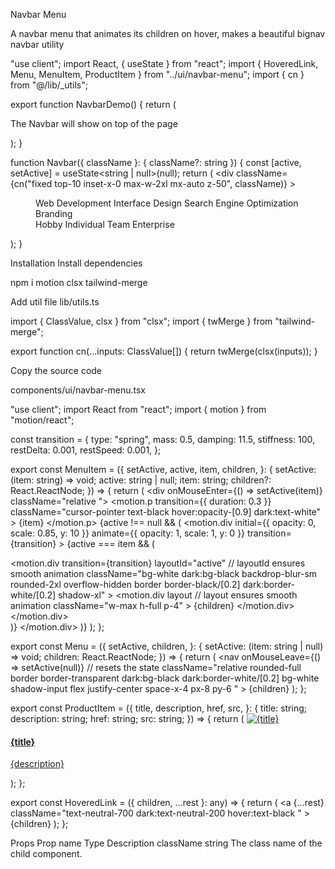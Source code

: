 Navbar Menu

A navbar menu that animates its children on hover, makes a beautiful bignav
navbar
utility

"use client";
import React, { useState } from "react";
import { HoveredLink, Menu, MenuItem, ProductItem } from "../ui/navbar-menu";
import { cn } from "@/lib/_utils";

 
export function NavbarDemo() {
  return (
    <div className="relative w-full flex items-center justify-center">
      <Navbar className="top-2" />
      <p className="text-black dark:text-white">
        The Navbar will show on top of the page
      </p>
    </div>
  );
}
 
function Navbar({ className }: { className?: string }) {
  const [active, setActive] = useState<string | null>(null);
  return (
    <div
      className={cn("fixed top-10 inset-x-0 max-w-2xl mx-auto z-50", className)}
    >
      <Menu setActive={setActive}>
        <MenuItem setActive={setActive} active={active} item="Services">
          <div className="flex flex-col space-y-4 text-sm">
            <HoveredLink href="/web-dev">Web Development</HoveredLink>
            <HoveredLink href="/interface-design">Interface Design</HoveredLink>
            <HoveredLink href="/seo">Search Engine Optimization</HoveredLink>
            <HoveredLink href="/branding">Branding</HoveredLink>
          </div>
        </MenuItem>
        <MenuItem setActive={setActive} active={active} item="Products">
          <div className="  text-sm grid grid-cols-2 gap-10 p-4">
            <ProductItem
              title="Algochurn"
              href="https://algochurn.com"
              src="https://assets.aceternity.com/demos/algochurn.webp"
              description="Prepare for tech interviews like never before."
            />
            <ProductItem
              title="Tailwind Master Kit"
              href="https://tailwindmasterkit.com"
              src="https://assets.aceternity.com/demos/tailwindmasterkit.webp"
              description="Production ready Tailwind css components for your next project"
            />
            <ProductItem
              title="Moonbeam"
              href="https://gomoonbeam.com"
              src="https://assets.aceternity.com/demos/Screenshot+2024-02-21+at+11.51.31%E2%80%AFPM.png"
              description="Never write from scratch again. Go from idea to blog in minutes."
            />
            <ProductItem
              title="Rogue"
              href="https://userogue.com"
              src="https://assets.aceternity.com/demos/Screenshot+2024-02-21+at+11.47.07%E2%80%AFPM.png"
              description="Respond to government RFPs, RFIs and RFQs 10x faster using AI"
            />
          </div>
        </MenuItem>
        <MenuItem setActive={setActive} active={active} item="Pricing">
          <div className="flex flex-col space-y-4 text-sm">
            <HoveredLink href="/hobby">Hobby</HoveredLink>
            <HoveredLink href="/individual">Individual</HoveredLink>
            <HoveredLink href="/team">Team</HoveredLink>
            <HoveredLink href="/enterprise">Enterprise</HoveredLink>
          </div>
        </MenuItem>
      </Menu>
    </div>
  );
}

Installation
Install dependencies

npm i motion clsx tailwind-merge

Add util file
lib/utils.ts

import { ClassValue, clsx } from "clsx";
import { twMerge } from "tailwind-merge";
 
export function cn(...inputs: ClassValue[]) {
  return twMerge(clsx(inputs));
}

Copy the source code

components/ui/navbar-menu.tsx

"use client";
import React from "react";
import { motion } from "motion/react";
 
 
 
const transition = {
  type: "spring",
  mass: 0.5,
  damping: 11.5,
  stiffness: 100,
  restDelta: 0.001,
  restSpeed: 0.001,
};
 
export const MenuItem = ({
  setActive,
  active,
  item,
  children,
}: {
  setActive: (item: string) => void;
  active: string | null;
  item: string;
  children?: React.ReactNode;
}) => {
  return (
    <div onMouseEnter={() => setActive(item)} className="relative ">
      <motion.p
        transition={{ duration: 0.3 }}
        className="cursor-pointer text-black hover:opacity-[0.9] dark:text-white"
      >
        {item}
      </motion.p>
      {active !== null && (
        <motion.div
          initial={{ opacity: 0, scale: 0.85, y: 10 }}
          animate={{ opacity: 1, scale: 1, y: 0 }}
          transition={transition}
        >
          {active === item && (
            <div className="absolute top-[calc(100%_+_1.2rem)] left-1/2 transform -translate-x-1/2 pt-4">
              <motion.div
                transition={transition}
                layoutId="active" // layoutId ensures smooth animation
                className="bg-white dark:bg-black backdrop-blur-sm rounded-2xl overflow-hidden border border-black/[0.2] dark:border-white/[0.2] shadow-xl"
              >
                <motion.div
                  layout // layout ensures smooth animation
                  className="w-max h-full p-4"
                >
                  {children}
                </motion.div>
              </motion.div>
            </div>
          )}
        </motion.div>
      )}
    </div>
  );
};
 
export const Menu = ({
  setActive,
  children,
}: {
  setActive: (item: string | null) => void;
  children: React.ReactNode;
}) => {
  return (
    <nav
      onMouseLeave={() => setActive(null)} // resets the state
      className="relative rounded-full border border-transparent dark:bg-black dark:border-white/[0.2] bg-white shadow-input flex justify-center space-x-4 px-8 py-6 "
    >
      {children}
    </nav>
  );
};
 
export const ProductItem = ({
  title,
  description,
  href,
  src,
}: {
  title: string;
  description: string;
  href: string;
  src: string;
}) => {
  return (
    <a href={href} className="flex space-x-2">
      <img
        src={src}
        width={140}
        height={70}
        alt={title}
        className="shrink-0 rounded-md shadow-2xl"
      />
      <div>
        <h4 className="text-xl font-bold mb-1 text-black dark:text-white">
          {title}
        </h4>
        <p className="text-neutral-700 text-sm max-w-[10rem] dark:text-neutral-300">
          {description}
        </p>
      </div>
    </a>
  );
};
 
export const HoveredLink = ({ children, ...rest }: any) => {
  return (
    <a
      {...rest}
      className="text-neutral-700 dark:text-neutral-200 hover:text-black "
    >
      {children}
    </a>
  );
};

Props
Prop name	Type	Description
className	string	The class name of the child component.
